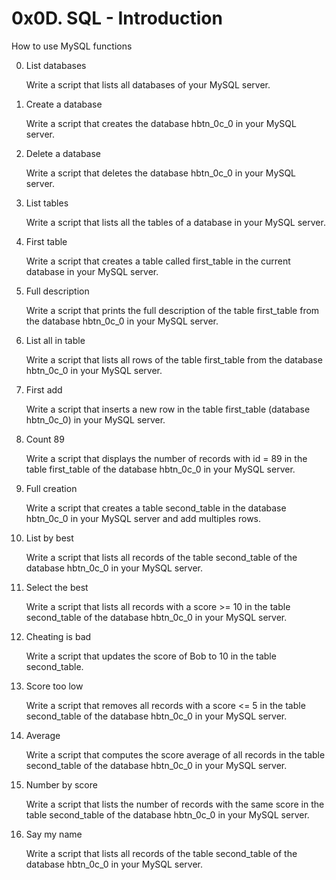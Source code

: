 # 0x0D. SQL - Introduction

How to use MySQL functions

0. List databases

      Write a script that lists all databases of your MySQL server.


1. Create a database

      Write a script that creates the database hbtn_0c_0 in your MySQL server.


2. Delete a database

      Write a script that deletes the database hbtn_0c_0 in your MySQL server.


3. List tables

      Write a script that lists all the tables of a database in your MySQL server.


4. First table

      Write a script that creates a table called first_table in the current database in your MySQL server.


5. Full description

      Write a script that prints the full description of the table first_table from the database hbtn_0c_0 in your MySQL server.


6. List all in table

      Write a script that lists all rows of the table first_table from the database hbtn_0c_0 in your MySQL server.


7. First add

      Write a script that inserts a new row in the table first_table (database hbtn_0c_0) in your MySQL server.


8. Count 89

      Write a script that displays the number of records with id = 89 in the table first_table of the database hbtn_0c_0 in your MySQL server.


9. Full creation

      Write a script that creates a table second_table in the database hbtn_0c_0 in your MySQL server and add multiples rows.


10. List by best

      Write a script that lists all records of the table second_table of the database hbtn_0c_0 in your MySQL server.


11. Select the best

      Write a script that lists all records with a score >= 10 in the table second_table of the database hbtn_0c_0 in your MySQL server.


12. Cheating is bad

      Write a script that updates the score of Bob to 10 in the table second_table.


13. Score too low

      Write a script that removes all records with a score <= 5 in the table second_table of the database hbtn_0c_0 in your MySQL     server.


14. Average

      Write a script that computes the score average of all records in the table second_table of the database hbtn_0c_0 in your MySQL server.


15. Number by score

      Write a script that lists the number of records with the same score in the table second_table of the database hbtn_0c_0 in your MySQL server.


16. Say my name

      Write a script that lists all records of the table second_table of the database hbtn_0c_0 in your MySQL server.
